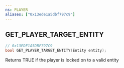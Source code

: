```yaml
---
ns: PLAYER
aliases: ["0x13ede1a5dbf797c9"]
---
```

## GET_PLAYER_TARGET_ENTITY

```c
// 0x13EDE1A5DBF797C9
bool GET_PLAYER_TARGET_ENTITY(Entity entity);
```

Returns TRUE if the player is locked on to a valid entity

